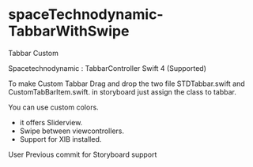 # spaceTechnodynamic-TabbarWithSwipe
Tabbar Custom


Spacetechnodynamic : TabbarController
Swift 4 (Supported)

To make Custom Tabbar Drag and drop the two file STDTabbar.swift and CustomTabBarItem.swift. in storyboard just assign the class to tabbar.

You can use custom colors.


- it offers Sliderview.
- Swipe between viewcontrollers.
- Support for XIB installed.

User Previous commit for Storyboard support
